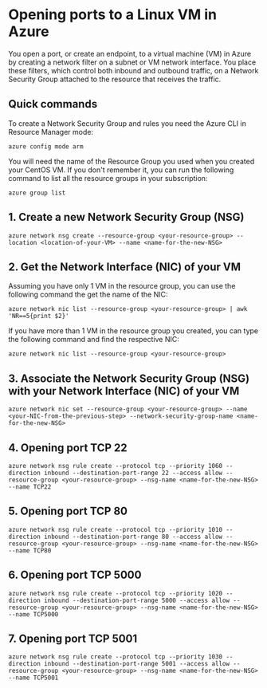 # Opening ports to a Linux VM in Azure
You open a port, or create an endpoint, to a virtual machine (VM) in Azure by creating a network filter on a subnet or VM network interface. You place these filters, which control both inbound and outbound traffic, on a Network Security Group attached to the resource that receives the traffic.

## Quick commands
To create a Network Security Group and rules you need the Azure CLI in Resource Manager mode:

```
azure config mode arm
```
You will need the name of the Resource Group you used when you created your CentOS VM. If you don't remember it, you can run the following command to list all the resource groups in your subscription:
```
azure group list
```

## 1. Create a new Network Security Group (NSG)
```
azure network nsg create --resource-group <your-resource-group> --location <location-of-your-VM> --name <name-for-the-new-NSG>
```

## 2. Get the Network Interface (NIC) of your VM
Assuming you have only 1 VM in the resource group, you can use the following command the get the name of the NIC:
```
azure network nic list --resource-group <your-resource-group> | awk 'NR==5{print $2}'
```

If you have more than 1 VM in the resource group you created, you can type the following command and find the respective NIC:
```
azure network nic list --resource-group <your-resource-group>
```

## 3. Associate the Network Security Group (NSG) with your Network Interface (NIC) of your VM
```
azure network nic set --resource-group <your-resource-group> --name <your-NIC-from-the-previous-step> --network-security-group-name <name-for-the-new-NSG>
```

## 4. Opening port TCP 22
```
azure network nsg rule create --protocol tcp --priority 1060 --direction inbound --destination-port-range 22 --access allow --resource-group <your-resource-group> --nsg-name <name-for-the-new-NSG> --name TCP22
```

## 5. Opening port TCP 80
```
azure network nsg rule create --protocol tcp --priority 1010 --direction inbound --destination-port-range 80 --access allow --resource-group <your-resource-group> --nsg-name <name-for-the-new-NSG> --name TCP80
```

## 6. Opening port TCP 5000
```
azure network nsg rule create --protocol tcp --priority 1020 --direction inbound --destination-port-range 5000 --access allow --resource-group <your-resource-group> --nsg-name <name-for-the-new-NSG> --name TCP5000
```
## 7. Opening port TCP 5001
```
azure network nsg rule create --protocol tcp --priority 1030 --direction inbound --destination-port-range 5001 --access allow --resource-group <your-resource-group> --nsg-name <name-for-the-new-NSG> --name TCP5001
```


